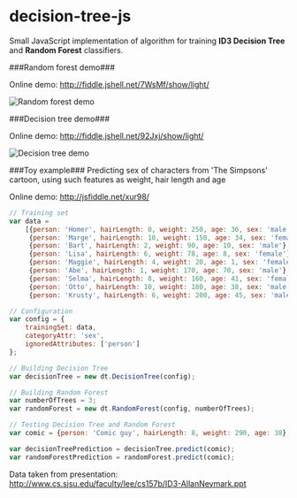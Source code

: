 decision-tree-js
================

Small JavaScript implementation of algorithm for training <b>ID3 Decision Tree</b> and <b>Random Forest</b> classifiers.

###Random forest demo###

Online demo: http://fiddle.jshell.net/7WsMf/show/light/

![Random forest demo](https://raw.github.com/lagodiuk/decision-tree-js/master/random-forest-demo/demo_2d.png)

###Decision tree demo###

Online demo: http://fiddle.jshell.net/92Jxj/show/light/

![Decision tree demo](https://raw.github.com/lagodiuk/decision-tree-js/master/decision-tree-demo/demo_2d.png)

###Toy example###
Predicting sex of characters from 'The Simpsons' cartoon, using such features as weight, hair length and age

Online demo: http://jsfiddle.net/xur98/
```javascript
// Training set
var data = 
    [{person: 'Homer', hairLength: 0, weight: 250, age: 36, sex: 'male'},
     {person: 'Marge', hairLength: 10, weight: 150, age: 34, sex: 'female'},
     {person: 'Bart', hairLength: 2, weight: 90, age: 10, sex: 'male'},
     {person: 'Lisa', hairLength: 6, weight: 78, age: 8, sex: 'female'},
     {person: 'Maggie', hairLength: 4, weight: 20, age: 1, sex: 'female'},
     {person: 'Abe', hairLength: 1, weight: 170, age: 70, sex: 'male'},
     {person: 'Selma', hairLength: 8, weight: 160, age: 41, sex: 'female'},
     {person: 'Otto', hairLength: 10, weight: 180, age: 38, sex: 'male'},
     {person: 'Krusty', hairLength: 6, weight: 200, age: 45, sex: 'male'}];

// Configuration
var config = {
    trainingSet: data, 
    categoryAttr: 'sex', 
    ignoredAttributes: ['person']
};

// Building Decision Tree
var decisionTree = new dt.DecisionTree(config);

// Building Random Forest
var numberOfTrees = 3;
var randomForest = new dt.RandomForest(config, numberOfTrees);

// Testing Decision Tree and Random Forest
var comic = {person: 'Comic guy', hairLength: 8, weight: 290, age: 38};

var decisionTreePrediction = decisionTree.predict(comic);
var randomForestPrediction = randomForest.predict(comic);
```
Data taken from presentation: http://www.cs.sjsu.edu/faculty/lee/cs157b/ID3-AllanNeymark.ppt
